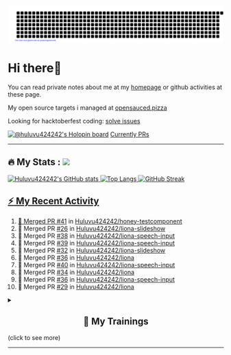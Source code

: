 ![gitartwork](gitartwork.svg)
# Hi there👋

You can read private notes about me at my [homepage](https://huluvu424242.github.io/home/) or github activities at these page.

My open source targets i managed at <a target="_blank" href="https://opensauced.pizza/">opensauced.pizza</a>

Looking for hacktoberfest coding: <a target="_blank" href="https://github.com/search?q=label:hacktoberfest+state:open+type:issue">solve issues</a>

[![@huluvu424242's Holopin board](https://holopin.io/api/user/board?user=huluvu424242)](https://holopin.io/@huluvu424242)
<a target="_blank" href="https://hacktoberfestchecker.jenko.me/user/Huluvu424242">Currently PRs</a>

---

## :fire: My Stats : <a href="https://github.com/Huluvu424242"><img src="https://img.shields.io/github/followers/Huluvu424242?label=follow&style=social" />
  
<!--p align="center"-->
<img alt="Huluvu424242's GitHub stats" src="https://github-readme-stats.vercel.app/api?username=Huluvu424242&show_icons=true&theme=vision-friendly-dark" width="33%" />
<img alt="Top Langs" src="https://github-readme-stats.vercel.app/api/top-langs/?username=Huluvu424242&layout=compact&theme=vision-friendly-dark" width="30%" />
<img alt="GitHub Streak" src="http://github-readme-streak-stats.herokuapp.com?user=Huluvu424242&theme=vision-friendly-dark&date_format=j%20M%5B%20Y%5D" width="33%" />
<!--/p-->
  
<!--script 
    type="module" 
    src='https://unpkg.com/@huluvu424242/honey-chucknorris-jokes@0.0.1/dist/honey-chucknorris-jokes/honey-chucknorris-jokes.js'>
</script>
<honey-chucknorris-jokes /-->

## :zap: My Recent Activity

<!--START_SECTION:activity-->
1. 🎉 Merged PR [#41](https://github.com/Huluvu424242/honey-testcomponent/pull/41) in [Huluvu424242/honey-testcomponent](https://github.com/Huluvu424242/honey-testcomponent)
2. 🎉 Merged PR [#26](https://github.com/Huluvu424242/liona-slideshow/pull/26) in [Huluvu424242/liona-slideshow](https://github.com/Huluvu424242/liona-slideshow)
3. 🎉 Merged PR [#38](https://github.com/Huluvu424242/liona-speech-input/pull/38) in [Huluvu424242/liona-speech-input](https://github.com/Huluvu424242/liona-speech-input)
4. 🎉 Merged PR [#39](https://github.com/Huluvu424242/liona-speech-input/pull/39) in [Huluvu424242/liona-speech-input](https://github.com/Huluvu424242/liona-speech-input)
5. 🎉 Merged PR [#32](https://github.com/Huluvu424242/liona-slideshow/pull/32) in [Huluvu424242/liona-slideshow](https://github.com/Huluvu424242/liona-slideshow)
6. 🎉 Merged PR [#36](https://github.com/Huluvu424242/liona/pull/36) in [Huluvu424242/liona](https://github.com/Huluvu424242/liona)
7. 🎉 Merged PR [#40](https://github.com/Huluvu424242/liona-speech-input/pull/40) in [Huluvu424242/liona-speech-input](https://github.com/Huluvu424242/liona-speech-input)
8. 🎉 Merged PR [#34](https://github.com/Huluvu424242/liona/pull/34) in [Huluvu424242/liona](https://github.com/Huluvu424242/liona)
9. 🎉 Merged PR [#36](https://github.com/Huluvu424242/liona-speech-input/pull/36) in [Huluvu424242/liona-speech-input](https://github.com/Huluvu424242/liona-speech-input)
10. 🎉 Merged PR [#29](https://github.com/Huluvu424242/liona/pull/29) in [Huluvu424242/liona](https://github.com/Huluvu424242/liona)
<!--END_SECTION:activity-->
  
  
<details>   
  <summary> <h2 align="center">🌱 My Trainings</h2> (click to see more)</summary>
  
  <a  target="_blank" href="https://www.flickr.com/photos/huluvu424242/albums/72157628149627159" title="Zertifikate"><img src="https://live.staticflickr.com/7007/6401185011_d67d8dd4e4_c.jpg" width="100%" height="10%" alt="Zertifikate"></a>
  
</details>


--- 



<!--
**Huluvu424242/huluvu424242** is a ✨ _special_ ✨ repository because its `README.md` (this file) appears on your GitHub profile.

Here are some ideas to get you started:

- 🔭 I’m currently working on ...
- 🌱 I’m currently learning ...
- 👯 I’m looking to collaborate on ...
- 🤔 I’m looking for help with ...
- 💬 Ask me about ...
- 📫 How to reach me: ...
- 😄 Pronouns: ...
- ⚡ Fun fact: ...
-->
